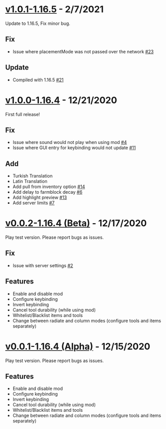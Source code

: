 # [v1.0.1-1.16.5](https://github.com/sognefej/PlantusMaximus/releases/edit/v1.0.1-1.16.5) - 2/7/2021

Update to 1.16.5, Fix minor bug. 

## Fix
- Issue where placementMode was not passed over the network [#23](https://github.com/sognefej/PlantusMaximus/issues/23)

## Update
- Compiled with 1.16.5 [#21](https://github.com/sognefej/PlantusMaximus/issues/21)

# [v1.0.0-1.16.4](https://github.com/sognefej/PlantusMaximus/releases/tag/v1.0.0-1.16.4) - 12/21/2020

First full release!

## Fix
- Issue where sound would not play when using mod [#4](https://github.com/sognefej/PlantusMaximus/issues/4)
- Issue where GUI entry for keybinding would not update [#11](https://github.com/sognefej/PlantusMaximus/issues/11)

## Add
- Turkish Translation 
- Latin Translation 
- Add pull from inventory option [#14](https://github.com/sognefej/PlantusMaximus/issues/14) 
- Add delay to farmblock decay [#6](https://github.com/sognefej/PlantusMaximus/issues/6)
- Add highlight preview [#13](https://github.com/sognefej/PlantusMaximus/issues/13)
- Add server limits [#7](https://github.com/sognefej/PlantusMaximus/issues/7)

# [v0.0.2-1.16.4 (Beta)](https://github.com/sognefej/PlantusMaximus/releases/tag/v0.0.2-1.16.4) - 12/17/2020

Play test version. Please report bugs as issues. 

## Fix
- Issue with server settings [#2](https://github.com/sognefej/PlantusMaximus/issues/2)

## Features 
- Enable and disable mod
- Configure keybinding
- Invert keybinding
- Cancel tool durability (while using mod)
- Whitelist/Blacklist items and tools
- Change between radiate and column modes (configure tools and items separately) 

# [v0.0.1-1.16.4 (Alpha)](https://github.com/sognefej/PlantusMaximus/releases/tag/v0.0.1-1.16.4) - 12/15/2020

Play test version. Please report bugs as issues. 

## Features 
- Enable and disable mod
- Configure keybinding
- Invert keybinding
- Cancel tool durability (while using mod)
- Whitelist/Blacklist items and tools
- Change between radiate and column modes (configure tools and items separately) 
